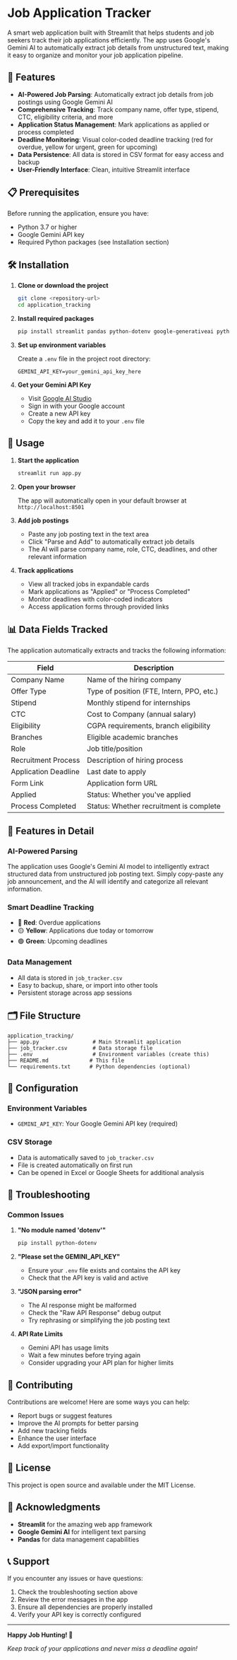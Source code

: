 # Job Application Tracker

A smart web application built with Streamlit that helps students and job seekers track their job applications efficiently. The app uses Google's Gemini AI to automatically extract job details from unstructured text, making it easy to organize and monitor your job application pipeline.

## 🚀 Features

- **AI-Powered Job Parsing**: Automatically extract job details from job postings using Google Gemini AI
- **Comprehensive Tracking**: Track company name, offer type, stipend, CTC, eligibility criteria, and more
- **Application Status Management**: Mark applications as applied or process completed
- **Deadline Monitoring**: Visual color-coded deadline tracking (red for overdue, yellow for urgent, green for upcoming)
- **Data Persistence**: All data is stored in CSV format for easy access and backup
- **User-Friendly Interface**: Clean, intuitive Streamlit interface

## 📋 Prerequisites

Before running the application, ensure you have:

- Python 3.7 or higher
- Google Gemini API key
- Required Python packages (see Installation section)

## 🛠️ Installation

1. **Clone or download the project**
   ```bash
   git clone <repository-url>
   cd application_tracking
   ```

2. **Install required packages**
   ```bash
   pip install streamlit pandas python-dotenv google-generativeai python-dateutil
   ```

3. **Set up environment variables**
   
   Create a `.env` file in the project root directory:
   ```env
   GEMINI_API_KEY=your_gemini_api_key_here
   ```

4. **Get your Gemini API Key**
   - Visit [Google AI Studio](https://makersuite.google.com/app/apikey)
   - Sign in with your Google account
   - Create a new API key
   - Copy the key and add it to your `.env` file

## 🚀 Usage

1. **Start the application**
   ```bash
   streamlit run app.py
   ```

2. **Open your browser**
   
   The app will automatically open in your default browser at `http://localhost:8501`

3. **Add job postings**
   - Paste any job posting text in the text area
   - Click "Parse and Add" to automatically extract job details
   - The AI will parse company name, role, CTC, deadlines, and other relevant information

4. **Track applications**
   - View all tracked jobs in expandable cards
   - Mark applications as "Applied" or "Process Completed"
   - Monitor deadlines with color-coded indicators
   - Access application forms through provided links

## 📊 Data Fields Tracked

The application automatically extracts and tracks the following information:

| Field | Description |
|-------|-------------|
| Company Name | Name of the hiring company |
| Offer Type | Type of position (FTE, Intern, PPO, etc.) |
| Stipend | Monthly stipend for internships |
| CTC | Cost to Company (annual salary) |
| Eligibility | CGPA requirements, branch eligibility |
| Branches | Eligible academic branches |
| Role | Job title/position |
| Recruitment Process | Description of hiring process |
| Application Deadline | Last date to apply |
| Form Link | Application form URL |
| Applied | Status: Whether you've applied |
| Process Completed | Status: Whether recruitment is complete |

## 🎨 Features in Detail

### AI-Powered Parsing
The application uses Google's Gemini AI model to intelligently extract structured data from unstructured job posting text. Simply copy-paste any job announcement, and the AI will identify and categorize all relevant information.

### Smart Deadline Tracking
- 🔴 **Red**: Overdue applications
- 🟡 **Yellow**: Applications due today or tomorrow
- 🟢 **Green**: Upcoming deadlines

### Data Management
- All data is stored in `job_tracker.csv`
- Easy to backup, share, or import into other tools
- Persistent storage across app sessions

## 🗂️ File Structure

```
application_tracking/
├── app.py                 # Main Streamlit application
├── job_tracker.csv        # Data storage file
├── .env                   # Environment variables (create this)
├── README.md             # This file
└── requirements.txt      # Python dependencies (optional)
```

## 🔧 Configuration

### Environment Variables
- `GEMINI_API_KEY`: Your Google Gemini API key (required)

### CSV Storage
- Data is automatically saved to `job_tracker.csv`
- File is created automatically on first run
- Can be opened in Excel or Google Sheets for additional analysis

## 🚨 Troubleshooting

### Common Issues

1. **"No module named 'dotenv'"**
   ```bash
   pip install python-dotenv
   ```

2. **"Please set the GEMINI_API_KEY"**
   - Ensure your `.env` file exists and contains the API key
   - Check that the API key is valid and active

3. **"JSON parsing error"**
   - The AI response might be malformed
   - Check the "Raw API Response" debug output
   - Try rephrasing or simplifying the job posting text

4. **API Rate Limits**
   - Gemini API has usage limits
   - Wait a few minutes before trying again
   - Consider upgrading your API plan for higher limits

## 🤝 Contributing

Contributions are welcome! Here are some ways you can help:

- Report bugs or suggest features
- Improve the AI prompts for better parsing
- Add new tracking fields
- Enhance the user interface
- Add export/import functionality

## 📝 License

This project is open source and available under the MIT License.

## 🙏 Acknowledgments

- **Streamlit** for the amazing web app framework
- **Google Gemini AI** for intelligent text parsing
- **Pandas** for data management capabilities

## 📞 Support

If you encounter any issues or have questions:

1. Check the troubleshooting section above
2. Review the error messages in the app
3. Ensure all dependencies are properly installed
4. Verify your API key is correctly configured

---

**Happy Job Hunting! 🎯**

*Keep track of your applications and never miss a deadline again!*
